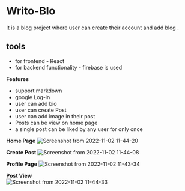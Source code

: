 # Writo-Blo
It is a blog project where user can create their account and add blog .
## tools
- for frontend - React
- for backend functionality - firebase is used

**Features**
- support markdown
- google Log-in
- user can add bio
- user can create Post
- user can add image in their post 
- Posts can be view on home page 
- a single post can be liked by any user for only once


**Home Page**
![Screenshot from 2022-11-02 11-44-20](https://user-images.githubusercontent.com/78840243/199447612-08759d7e-00e0-410f-8d8d-834b0022e6c9.png)

**Create Post**
![Screenshot from 2022-11-02 11-44-08](https://user-images.githubusercontent.com/78840243/199448065-38e36897-cecc-4a65-be48-d3d7b02cf770.png)

**Profile Page**
![Screenshot from 2022-11-02 11-43-34](https://user-images.githubusercontent.com/78840243/199448225-e01a300a-bc83-4414-9cda-17c9158f5d13.png)

**Post View**
<br/>
![Screenshot from 2022-11-02 11-44-33](https://user-images.githubusercontent.com/78840243/199449653-cd50021d-114a-41f6-8cf8-14b6753f0645.png)

